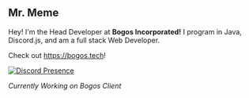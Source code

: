 ## Mr. Meme
Hey! I'm the Head Developer at **Bogos Incorporated!**
I program in Java, Discord.js, and am a full stack Web Developer.

Check out https://bogos.tech!

[![Discord Presence](https://lanyard.cnrad.dev/api/901146452720492544)](https://discord.com/users/901146452720492544)

*Currently Working on Bogos Client*
